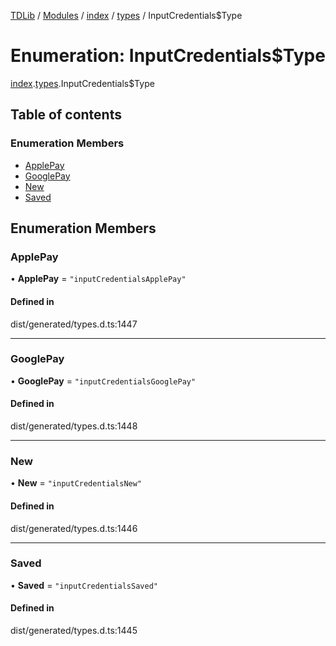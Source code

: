 [TDLib](../README.md) / [Modules](../modules.md) / [index](../modules/index.md) / [types](../modules/index.types.md) / InputCredentials$Type

# Enumeration: InputCredentials$Type

[index](../modules/index.md).[types](../modules/index.types.md).InputCredentials$Type

## Table of contents

### Enumeration Members

- [ApplePay](index.types.InputCredentials_Type.md#applepay)
- [GooglePay](index.types.InputCredentials_Type.md#googlepay)
- [New](index.types.InputCredentials_Type.md#new)
- [Saved](index.types.InputCredentials_Type.md#saved)

## Enumeration Members

### ApplePay

• **ApplePay** = ``"inputCredentialsApplePay"``

#### Defined in

dist/generated/types.d.ts:1447

___

### GooglePay

• **GooglePay** = ``"inputCredentialsGooglePay"``

#### Defined in

dist/generated/types.d.ts:1448

___

### New

• **New** = ``"inputCredentialsNew"``

#### Defined in

dist/generated/types.d.ts:1446

___

### Saved

• **Saved** = ``"inputCredentialsSaved"``

#### Defined in

dist/generated/types.d.ts:1445
